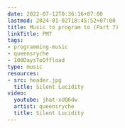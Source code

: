 ```yaml
---
date: 2022-07-12T0:36:16+07:00
lastmod: 2024-01-02T18:45:52+07:00
title: Music to program to (Part 7)
linkTitle: PM7
tags:
- programming-music
- queensryche
- 100DaysToOffload
type: music
resources:
- src: header.jpg
  title: Silent Lucidity
video:
  youtube: jhat-xUQ6dw
  artist: queensryche
  title: Silent Lucidity
---
```

